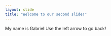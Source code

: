 ```yaml
---
layout: slide
title: "Welcome to our second slide!"
---
```

My name is Gabriel
Use the left arrow to go back!
